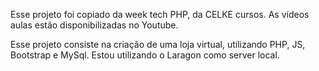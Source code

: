 Esse projeto foi copiado da week tech PHP, da CELKE cursos.
As vídeos aulas estão disponibilizadas no Youtube.

Esse projeto consiste na criação de uma loja virtual, utilizando PHP, JS, Bootstrap e MySql.
Estou utilizando o Laragon como server local.
